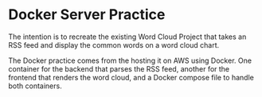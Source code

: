 # Docker Server Practice
The intention is to recreate the existing Word Cloud Project that takes an RSS feed and display the common words on a word cloud chart.

The Docker practice comes from the hosting it on AWS using Docker. One container for the backend that parses the RSS feed, another for the frontend that renders the word cloud, and a Docker compose file to handle both containers.
